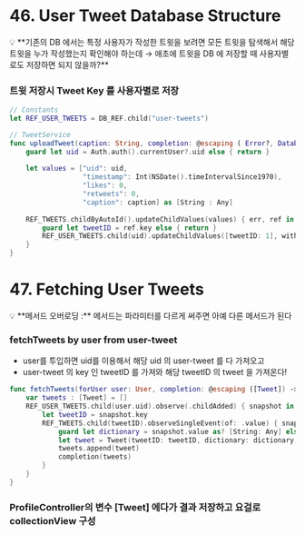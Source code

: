 # **46. User Tweet Database Structure**

<aside>
💡 **기존의 DB 에서는 특정 사용자가 작성한 트윗을 보려면 모든 트윗을 탐색해서 해당 트윗을 누가 작성했는지 확인해야 하는데 → 애초에 트윗을 DB 에 저장할 때 사용자별로도 저장하면 되지 않을까?**

</aside>

### 트윗 저장시 Tweet Key 를 사용자별로 저장

```swift
// Constants
let REF_USER_TWEETS = DB_REF.child("user-tweets")

// TweetService
func uploadTweet(caption: String, completion: @escaping ( Error?, DatabaseReference) -> Void) {
    guard let uid = Auth.auth().currentUser?.uid else { return }
    
    let values = ["uid": uid,
                  "timestamp": Int(NSDate().timeIntervalSince1970),
                  "likes": 0,
                  "retweets": 0,
                  "caption": caption] as [String : Any]
    
    REF_TWEETS.childByAutoId().updateChildValues(values) { err, ref in
        guard let tweetID = ref.key else { return }
        REF_USER_TWEETS.child(uid).updateChildValues([tweetID: 1], withCompletionBlock: completion)
    }
}
```

# **47. Fetching User Tweets**

<aside>
💡 **메서드 오버로딩 :** 메서드는 파라미터를 다르게 써주면 아예 다른 메서드가 된다

</aside>

### fetchTweets by user from user-tweet

- user를 투입하면 uid를 이용해서 해당 uid 의 user-tweet 를 다 가져오고
- user-tweet 의 key 인 tweetID 를 가져와 해당 tweetID 의 tweet 을 가져온다!

```swift
func fetchTweets(forUser user: User, completion: @escaping ([Tweet]) -> Void) {
    var tweets : [Tweet] = []
    REF_USER_TWEETS.child(user.uid).observe(.childAdded) { snapshot in
        let tweetID = snapshot.key
        REF_TWEETS.child(tweetID).observeSingleEvent(of: .value) { snapshot in
            guard let dictionary = snapshot.value as? [String: Any] else { return }
            let tweet = Tweet(tweetID: tweetID, dictionary: dictionary, user: user)
            tweets.append(tweet)
            completion(tweets)
        }
    }
}
```

### ProfileController의 변수 [Tweet] 에다가 결과 저장하고 요걸로 collectionView 구성
